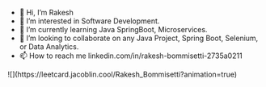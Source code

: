 - 👋 Hi, I’m Rakesh
- 👀 I’m interested in Software Development.
- 🌱 I’m currently learning Java SpringBoot, Microservices.
- 💞️ I’m looking to collaborate on any Java Project, Spring Boot, Selenium, or Data Analytics.
- 📫 How to reach me linkedin.com/in/rakesh-bommisetti-2735a0211
<!---
Rakesh-Bommisetti/Rakesh-Bommisetti is a ✨ special ✨ repository because its `README.md` (this file) appears on your GitHub profile.
You can click the Preview link to take a look at your changes.
--->
<div>
![](https://leetcard.jacoblin.cool/Rakesh_Bommisetti?animation=true)
</div>
